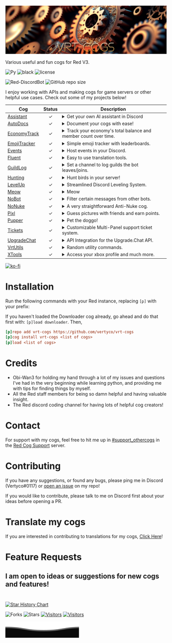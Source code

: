 ![Arkwork](https://github.com/vertyco/Vertyco/blob/main/.github/resources/vrt-cogs-01.png)

Various useful and fun cogs for Red V3.

![Py](https://img.shields.io/badge/python-v3.11-orange?style=for-the-badge)
![black](https://img.shields.io/badge/style-black-000000?style=for-the-badge&?link=https://github.com/psf/black)
![license](https://img.shields.io/github/license/Vertyco/Vrt-Cogs?style=for-the-badge)

![Red-DiscordBot](https://img.shields.io/badge/Red%20DiscordBot-V3.5-red?style=for-the-badge)
![GitHub repo size](https://img.shields.io/github/repo-size/Vertyco/Vrt-Cogs?color=blueviolet&style=for-the-badge)


I enjoy working with APIs and making cogs for game servers or other helpful use cases. Check out some of my projects
below!

| Cog                                    | Status | Description                                                                                                                                                                                                                                                                                                                                                                                                                                                            |
|----------------------------------------|:------:|------------------------------------------------------------------------------------------------------------------------------------------------------------------------------------------------------------------------------------------------------------------------------------------------------------------------------------------------------------------------------------------------------------------------------------------------------------------------|
| [Assistant](assistant/README.md)       |   ✓    | <details><summary>Get your own AI assistant in Discord</summary> Automate your server with OpenAI's ChatGPT language model (or [self-host your own!](https://github.com/vertyco/gpt-api)). Configure a prompt with condensed information about your server, along with other options to make answering questions easier. Setup embeddings to optimize token usage, and even write custom functions to extend the functionality of what the assistant can do!</details> |
| [AutoDocs](autodocs/README.md)         |   ✓    | <details><summary>Document your cogs with ease!</summary> Easily generate documentation for any cog in Markdown format.</details>                                                                                                                                                                                                                                                                                                                                      |
| [EconomyTrack](economytrack/README.md) |   ✓    | <details><summary>Track your economy's total balance and member count over time.</summary> Visualize the total market cap of your Red economy. Note: Having bank set to local on a public bot will cause much heavier I/O load than using a global bank.</details>                                                                                                                                                                                                     |
| [EmojiTracker](emojitracker/README.md) |   ✓    | <details><summary>Simple emoji tracker with leaderboards.</summary> Track reactions in your server and get leaderboards for emojis that are most used, or users that have reacted the most.</details>                                                                                                                                                                                                                                                                  |
| [Events](events/README.md)             |   ✓    | <details><summary>Host events in your Discord.</summary> Create and manage events easily with a variety of entry types and requirements. Event submissions will be posted and counted with a winner or winners announced automatically when the event is complete.</details>                                                                                                                                                                                           |
| [Fluent](fluent/README.md)             |   ✓    | <details><summary>Easy to use translation tools.</summary> Translate messages or set a channel and both languages, if a message is in language 1 it gets converted to language 2 and vice versa using googles free api.</details>                                                                                                                                                                                                                                      |
| [GuildLog](guildlog/README.md)         |   ✓    | <details><summary>Set a channel to log guilds the bot leaves/joins.</summary> Configure a join/leave message of your choice and whether you want to use embeds or not, the bot will log when it joins or leaves a guild. All guilds can use this cog to see what servers the bot is joining(Guild Name/Bot Name/Total Servers)</details>                                                                                                                               |
| [Hunting](hunting/README.md)           |   ✓    | <details><summary>Hunt birds in your server!</summary> Originally created by Paddo for red v2, then ported to v3 by aikaterna#1393, and now maintained by me. This cog allows you to 'hunt' birds in your server via reactions or text.</details>                                                                                                                                                                                                                      |
| [LevelUp](levelup/README.md)           |   ✓    | <details><summary>Streamlined Discord Leveling System.</summary> An intuitive full-featured leveling system with prestige features, customizable backgrounds, toggleable embed/image profiles, and extensive voice tracking options.</details>                                                                                                                                                                                                                         |                                                                                    |
| [Meow](meow/README.md)                 |   ✓    | <details><summary>Meow</summary> Replaces the word "now" with "meow" in someone's latest message, if word doesnt exist in the most recent 2 messages, it sends a random cat unicode emoji. Yall have a good day meow.</details>                                                                                                                                                                                                                                        |
| [NoBot](nobot/README.md)               |   ✓    | <details><summary>Filter certain messages from other bots.</summary> (ONLY checks messages from other bots), Add a bot to be filtered and a key phrase to check for. When that bot sends a message containing that phrase the message will be auto-deleted.</details>                                                                                                                                                                                                  |
| [NoNuke](nonuke/README.md)             |   ✓    | <details><summary>A very straightforward Anti-Nuke cog.</summary> Set a cooldown and overload count(X events in X seconds), if any user with perms exceeds them, you can set an action to be taken and logged. Events include Kicks/Bans, Channel Creation/Edit/Deletion, Role Creation/Edit/Deletion. Events are not counted separately so any action taken in any order applies to the cooldown bucket.</details>                                                    |
| [Pixl](pixl/README.md)                 |   ✓    | <details><summary>Guess pictures with friends and earn points.</summary> Start a game to have a mostly blank image pop up. Every few seconds a few blocks will show up and the goal is to guess what it is before the image is completed or time runs out. You are also competing with everyone else in the channel the game is running in!</details>                                                                                                                  |
| [Pupper](pupper/README.md)             |   ✓    | <details><summary>Pet the doggo!</summary> Originally created by aikaterna#1393, now maintained by me. This cog has pet that comes around on an on_message listener and waits for someone to pet it (react with a standard wave emoji), and rewards with credits. Many attributes are configurable.</details>                                                                                                                                                          |
| [Tickets](tickets/README.md)           |   ✓    | <details><summary>Customizable Multi-Panel support ticket system.</summary> 'Tickets' is an easy to use, fully customizable multi-panel ticketing system with a variety of options and features including modals, logging, transcripts, multi-button panels and more!</details>                                                                                                                                                                                        |
| [UpgradeChat](upgradechat/README.md)   |   ✓    | <details><summary>API Integration for the Upgrade.Chat API.</summary> Allows you to add your api key and products to the bot and set a dollar to credit conversion ratio. When a user makes a purchase, they can claim it in your Discord to receive economy credits.</details>                                                                                                                                                                                        |
| [VrtUtils](vrtutils/README.md)         |   ✓    | <details><summary>Random utility commands.</summary> Small collection of commands used for my personal bot.</details>                                                                                                                                                                                                                                                                                                                                                  |
| [XTools](xtools/README.md)             |   ✓    | <details><summary>Access your xbox profile and much more.</summary> Various tools for Xbox using Microsoft's XSAPI. View your Xbox profile, friends, screenshots and game clips using simple commands and interactive menus. (You will need to register a Microsoft Azure application to use this cog. Type "[p]apiset help" after install for more info)</details>                                                                                                    |


[![ko-fi](https://ko-fi.com/img/githubbutton_sm.svg)](https://ko-fi.com/vertyco)<br/>

# Installation

Run the following commands with your Red instance, replacing `[p]` with your prefix:

If you haven't loaded the Downloader cog already, go ahead and do that first with: `[p]load downloader`. Then,

```ini
[p]repo add vrt-cogs https://github.com/vertyco/vrt-cogs
[p]cog install vrt-cogs <list of cogs>
[p]load <list of cogs>
```

# Credits

- Obi-Wan3 for holding my hand through a lot of my issues and questions I've had in the very beginning while learning
  python, and providing me with tips for finding things by myself.
- All the Red staff members for being so damn helpful and having valuable insight.
- The Red discord coding channel for having lots of helpful cog creators!

# Contact

For support with my cogs, feel free to hit me up in [#support_othercogs](https://discord.com/channels/240154543684321280/1039309390785810493/1039310040101818439) in
the [Red Cog Support](https://discord.gg/GET4DVk) server.

# Contributing

If you have any suggestions, or found any bugs, please ping me in Discord (Vertyco#0117)
or [open an issue](https://github.com/vertyco/vrt-cogs/issues) on my repo!

If you would like to contribute, please talk to me on Discord first about your ideas before opening a PR.

# Translate my cogs

If you are interested in contributing to translations for my cogs, [Click Here](https://crowdin.com/project/vrt-cogs)!

# Feature Requests

I am open to ideas or suggestions for new cogs and features!
<br/>
<br/>
---

<a href="https://star-history.com/#vertyco/vrt-cogs&Date">
  <picture>
    <source media="(prefers-color-scheme: dark)" srcset="https://api.star-history.com/svg?repos=vertyco/vrt-cogs&type=Date&theme=dark" />
    <source media="(prefers-color-scheme: light)" srcset="https://api.star-history.com/svg?repos=vertyco/vrt-cogs&type=Date" />
    <img alt="Star History Chart" src="https://api.star-history.com/svg?repos=vertyco/vrt-cogs&type=Date" />
  </picture>
</a>

![Forks](https://img.shields.io/github/forks/Vertyco/Vrt-Cogs?style=for-the-badge&color=9cf)
![Stars](https://img.shields.io/github/stars/Vertyco/Vrt-Cogs?style=for-the-badge&color=yellow)
[![Visitors](https://api.visitorbadge.io/api/daily?path=https%3A%2F%2Fgithub.com%2Fvertyco%2Fvrt-cogs&label=Visitors%20Today&countColor=%230015b3)](https://visitorbadge.io/status?path=https%3A%2F%2Fgithub.com%2Fvertyco%2Fvrt-cogs)
[![Visitors](https://api.visitorbadge.io/api/visitors?path=https%3A%2F%2Fgithub.com%2Fvertyco%2Fvrt-cogs&label=Total&countColor=%239085b3)](https://visitorbadge.io/status?path=https%3A%2F%2Fgithub.com%2Fvertyco%2Fvrt-cogs)

![](.github/ASSETS/Bottom_down.svg)